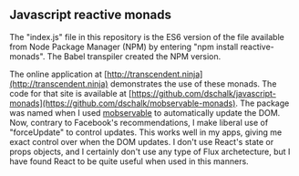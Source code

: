 ## Javascript reactive monads

The "index.js" file in this repository is the ES6 version of the file available from Node Package Manager (NPM) by entering "npm install reactive-monads". The Babel transpiler created the NPM version.

The online application at [http://transcendent.ninja](http://transcendent.ninja) demonstrates the use of these monads. The code for that site is available at [https://github.com/dschalk/javascript-monads](https://github.com/dschalk/mobservable-monads). The package was named when I used [mobservable](https://github.com/mweststrate/mobservable) to automatically update the DOM. Now, contrary to Facebook's recommendations, I make liberal use of "forceUpdate" to control updates. This works well in my apps, giving me exact control over when the DOM updates. I don't use React's state or props objects, and I certainly don't use any type of Flux archetecture, but I have found React to be quite useful when used in this manners.  
